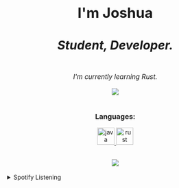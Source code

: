 # <div align="center"><h3>I'm Joshua<h5>Student, Developer.</h5></h3></div>
  

<div align="center"><center style="font-style: oblique; font-size:110%; font-family:"Times New Roman", Times, serif">I'm currently learning Rust.</div>  
  

<br/>  

<div align="center"><img src="https://github-readme-stats.vercel.app/api?username=Slimig&show_icons=true&count_private=true&hide_border=true" align="center" /></div>  

<br/>  

<h3 align="center">Languages:</h3>
<p align="center"> <a href="https://www.java.com" target="_blank"> <img src="https://devicons.github.io/devicon/devicon.git/icons/java/java-original-wordmark.svg" alt="java" width="40" height="40"/> </a> <a href="https://www.rust-lang.org" target="_blank"> <img src="https://devicons.github.io/devicon/devicon.git/icons/rust/rust-plain.svg" alt="rust" width="40" height="40"/> </a> </p>

<br/>  

<div align="center">
<img src="https://komarev.com/ghpvc/?username=TENSHlN&&style=flat-square" align="center" />
</div>  
  

<br/>  

<details><summary> Spotify Listening </summary><div align="center"><img src="https://spotify-github-profile.vercel.app/api/view?uid=21las2jzrkwook5ddbw232dni&cover_image=true&theme=default" /></div></details>
<br />





